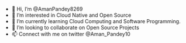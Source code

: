 - 👋 Hi, I’m @AmanPandey8269
- 👀 I’m interested in Cloud Native and Open Source
- 🌱 I’m currently learning Cloud Computing and Software Programming.
- 💞️ I’m looking to collaborate on Open Source Projects
- 📫 Connect with me on twitter @Aman_Pandey10

<!---
AmanPandey8269/AmanPandey8269 is a ✨ special ✨ repository because its `README.md` (this file) appears on your GitHub profile.
You can click the Preview link to take a look at your changes.
--->

